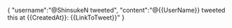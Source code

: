 { "username":"@ShinsukeN tweeted", "content":"@{{UserName}} tweeted this at {{CreatedAt}}: {{LinkToTweet}}" }
